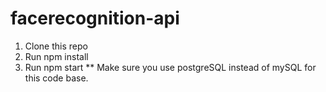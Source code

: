 # facerecognition-api 

1. Clone this repo
2. Run npm install
3. Run npm start
** Make sure you use postgreSQL instead of mySQL for this code base.

